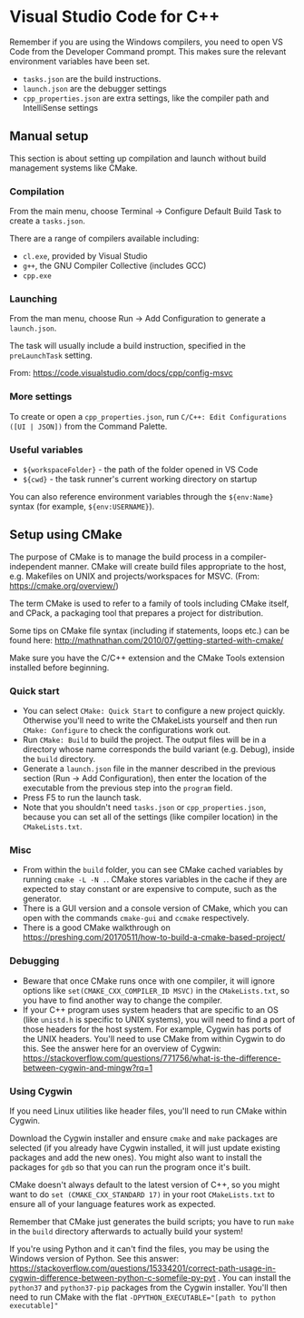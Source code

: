 # Visual Studio Code for C++

Remember if you are using the Windows compilers, you need to open VS Code from the Developer Command prompt. This makes sure the relevant environment variables have been set.

- `tasks.json` are the build instructions. 
- `launch.json` are the debugger settings
- `cpp_properties.json` are extra settings, like the compiler path and IntelliSense settings

## Manual setup
This section is about setting up compilation and launch without build management systems like CMake.

### Compilation

From the main menu, choose Terminal -> Configure Default Build Task to create a `tasks.json`.

There are a range of compilers available including:
  - `cl.exe`, provided by Visual Studio
  - `g++`, the GNU Compiler Collective (includes GCC)
  - `cpp.exe`

### Launching

From the man menu, choose Run -> Add Configuration to generate a `launch.json`.

The task will usually include a build instruction, specified in the `preLaunchTask` setting.

From: https://code.visualstudio.com/docs/cpp/config-msvc 

### More settings

To create or open a `cpp_properties.json`, run `C/C++: Edit Configurations ([UI | JSON])` from the Command Palette.

### Useful variables

* `${workspaceFolder}` - the path of the folder opened in VS Code
* `${cwd}` - the task runner's current working directory on startup

You can also reference environment variables through the `${env:Name}` syntax (for example, `${env:USERNAME}`).

## Setup using CMake
The purpose of CMake is to manage the build process in a compiler-independent manner. CMake will create build files appropriate to the host, e.g. Makefiles on UNIX and projects/workspaces for MSVC. (From: https://cmake.org/overview/)

The term CMake is used to refer to a family of tools including CMake itself, and CPack, a packaging tool that prepares a project for distribution.

Some tips on CMake file syntax (including if statements, loops etc.) can be found here: http://mathnathan.com/2010/07/getting-started-with-cmake/

Make sure you have the C/C++ extension and the CMake Tools extension installed before beginning.

### Quick start
* You can select `CMake: Quick Start` to configure a new project quickly. Otherwise you'll need to write the CMakeLists yourself and then run `CMake: Configure` to check the configurations work out.
* Run `CMake: Build` to build the project. The output files will be in a directory whose name corresponds the build variant (e.g. Debug), inside the `build` directory.
* Generate a `launch.json` file in the manner described in the previous section (Run -> Add Configuration), then enter the location of the executable from the previous step into the `program` field.
* Press F5 to run the launch task.
* Note that you shouldn't need `tasks.json` or `cpp_properties.json`, because you can set all of the settings (like compiler location) in the `CMakeLists.txt`.

### Misc
* From within the `build` folder, you can see CMake cached variables by running `cmake -L -N .`. CMake stores variables in the cache if they are expected to stay constant or are expensive to compute, such as the generator.
* There is a GUI version and a console version of CMake, which you can open with the commands `cmake-gui` and `ccmake` respectively.
* There is a good CMake walkthrough on https://preshing.com/20170511/how-to-build-a-cmake-based-project/

### Debugging
* Beware that once CMake runs once with one compiler, it will ignore options like `set(CMAKE_CXX_COMPILER_ID MSVC)` in the `CMakeLists.txt`, so you have to find another way to change the compiler.
* If your C++ program uses system headers that are specific to an OS (like `unistd.h` is specific to UNIX systems), you will need to find a port of those headers for the host system. For example, Cygwin has ports of the UNIX headers. You'll need to use CMake from within Cygwin to do this. See the answer here for an overview of Cygwin: https://stackoverflow.com/questions/771756/what-is-the-difference-between-cygwin-and-mingw?rq=1

### Using Cygwin

If you need Linux utilities like header files, you'll need to run CMake within Cygwin.

Download the Cygwin installer and ensure `cmake` and `make` packages are selected (if you already have Cygwin installed, it will just update existing packages and add the new ones). You might also want to install the packages for `gdb` so that you can run the program once it's built.

CMake doesn't always default to the latest version of C++, so you might want to do `set (CMAKE_CXX_STANDARD 17)` in your root `CMakeLists.txt` to ensure all of your language features work as expected.

Remember that CMake just generates the build scripts; you have to run `make` in the `build` directory afterwards to actually build your system!

If you're using Python and it can't find the files, you may be using the Windows version of Python. See this answer: https://stackoverflow.com/questions/15334201/correct-path-usage-in-cygwin-difference-between-python-c-somefile-py-pyt . You can install the `python37` and `python37-pip` packages from the Cygwin installer. You'll then need to run CMake with the flat `-DPYTHON_EXECUTABLE="[path to python executable]"`
